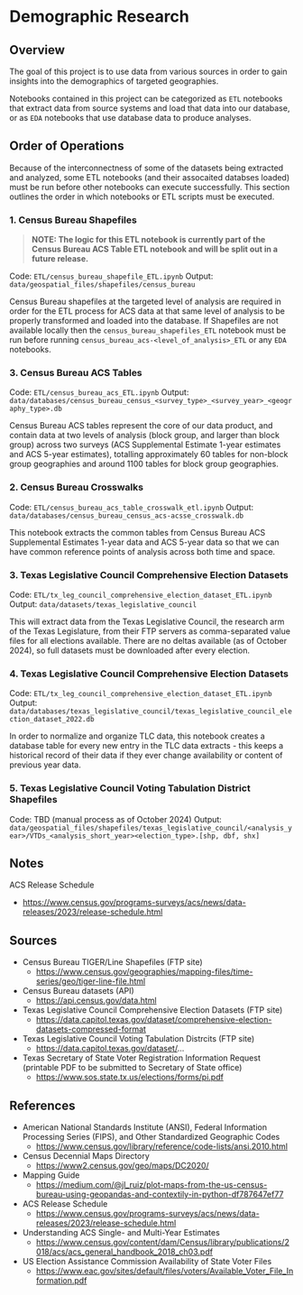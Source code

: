 # Demographic Research

## Overview
The goal of this project is to use data from various sources in order to gain insights into the demographics of 
targeted geographies. 

Notebooks contained in this project can be categorized as `ETL` notebooks that extract data from source systems and 
load that data into our database, or as `EDA` notebooks that use database data to produce analyses. 

## Order of Operations
Because of the interconnectness of some of the datasets being extracted and analyzed, some ETL notebooks (and their 
assocaited databses loaded) must be run before other notebooks can execute successfully. This section outlines the 
order in which notebooks or ETL scripts must be executed.

### 1. Census Bureau Shapefiles
> **NOTE:  The logic for this ETL notebook is currently part of the Census Bureau ACS Table ETL notebook and will be 
> split out in a future release.**

Code: `ETL/census_bureau_shapefile_ETL.ipynb`
Output: `data/geospatial_files/shapefiles/census_bureau`

Census Bureau shapefiles at the targeted level of analysis are required in order for the ETL process for ACS data at 
that same level of analysis to be properly transformed and loaded into the database. If Shapefiles are not available 
locally then the `census_bureau_shapefiles_ETL` notebook must be run before running 
`census_bureau_acs-<level_of_analysis>_ETL` or any `EDA` notebooks.

### 3. Census Bureau ACS Tables
Code: `ETL/census_bureau_acs_ETL.ipynb`
Output: `data/databases/census_bureau_census_<survey_type>_<survey_year>_<geography_type>.db`

Census Bureau ACS tables represent the core of our data product, and contain data at two levels of analysis (block 
group, and larger than block group) across two surveys (ACS Supplemental Estimate 1-year estimates and ACS 5-year 
estimates), totalling approximately 60 tables for non-block group geographies and around 1100 tables for block group 
geographies.


### 2. Census Bureau Crosswalks
Code: `ETL/census_bureau_acs_table_crosswalk_etl.ipynb`
Output: `data/databases/census_bureau_census_acs-acsse_crosswalk.db`

This notebook extracts the common tables from Census Bureau ACS Supplemental Estimates 1-year data and ACS 5-year data
so that we can have common reference points of analysis across both time and space. 

### 3. Texas Legislative Council Comprehensive Election Datasets
Code: `ETL/tx_leg_council_comprehensive_election_dataset_ETL.ipynb`
Output: `data/datasets/texas_legislative_council`

This will extract data from the Texas Legislative Council, the research arm of the Texas Legislature, from their FTP 
servers as comma-separated value files for all elections available. There are no deltas available (as of October 2024), 
so full datasets must be downloaded after every election.

### 4. Texas Legislative Council Comprehensive Election Datasets
Code: `ETL/tx_leg_council_comprehensive_election_dataset_ETL.ipynb`
Output: `data/databases/texas_legislative_council/texas_legislative_council_election_dataset_2022.db`

In order to normalize and organize TLC data, this notebook creates a database table for every new entry in the TLC data 
extracts - this keeps a historical record of their data if they ever change availability or content of previous year 
data.

### 5. Texas Legislative Council Voting Tabulation District Shapefiles
Code: TBD (manual process as of October 2024)
Output: `data/geospatial_files/shapefiles/texas_legislative_council/<analysis_year>/VTDs_<analysis_short_year><election_type>.[shp, dbf, shx]`

## Notes
ACS Release Schedule
- https://www.census.gov/programs-surveys/acs/news/data-releases/2023/release-schedule.html


## Sources
- Census Bureau TIGER/Line Shapefiles (FTP site)
    - https://www.census.gov/geographies/mapping-files/time-series/geo/tiger-line-file.html
- Census Bureau datasets (API)
    - https://api.census.gov/data.html 
- Texas Legislative Council Comprehensive Election Datasets (FTP site)
  - https://data.capitol.texas.gov/dataset/comprehensive-election-datasets-compressed-format
- Texas Legislative Council Voting Tabulation Distrcits (FTP site)
  - https://data.capitol.texas.gov/dataset/...
- Texas Secretary of State Voter Registration Information Request (printable PDF to be submitted to Secretary of State office)
  - https://www.sos.state.tx.us/elections/forms/pi.pdf

## References
- American National Standards Institute (ANSI), Federal Information Processing Series (FIPS), and Other Standardized 
Geographic Codes
    - https://www.census.gov/library/reference/code-lists/ansi.2010.html 
- Census Decennial Maps Directory
    - https://www2.census.gov/geo/maps/DC2020/
- Mapping Guide
    - https://medium.com/@jl_ruiz/plot-maps-from-the-us-census-bureau-using-geopandas-and-contextily-in-python-df787647ef77
- ACS Release Schedule
    - https://www.census.gov/programs-surveys/acs/news/data-releases/2023/release-schedule.html
- Understanding ACS Single- and Multi-Year Estimates
  - https://www.census.gov/content/dam/Census/library/publications/2018/acs/acs_general_handbook_2018_ch03.pdf
- US Election Assistance Commission Availability of State Voter Files
  - https://www.eac.gov/sites/default/files/voters/Available_Voter_File_Information.pdf